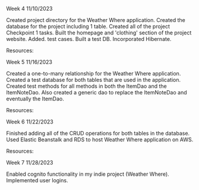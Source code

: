 Week 4
11/10/2023

Created project directory for the Weather Where application. Created the database for the project including 1 table. Created all of the project Checkpoint 1 tasks. Built the homepage and 'clothing' section of the project website. Added. test cases. Built a test DB. Incorporated Hibernate.

Resources:

Week 5
11/16/2023

Created a one-to-many relationship for the Weather Where application. Created a test database for both tables that are used in the application. Created test methods for all methods in both the ItemDao and the ItemNoteDao. Also created a generic dao to replace the ItemNoteDao and eventually the ItemDao. 

Resources:

Week 6
11/22/2023

Finished adding all of the CRUD operations for both tables in the database. Used Elastic Beanstalk and RDS to host Weather Where application on AWS.

Resources:

Week 7
11/28/2023

Enabled cognito functionality in my indie project (Weather Where). Implemented user logins.
